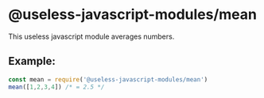 # @useless-javascript-modules/mean

This useless javascript module averages numbers.

## Example:	

```js
const mean = require('@useless-javascript-modules/mean')
mean([1,2,3,4]) /* = 2.5 */
```

